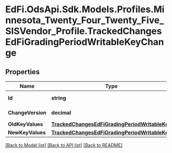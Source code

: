 # EdFi.OdsApi.Sdk.Models.Profiles.Minnesota_Twenty_Four_Twenty_Five_SISVendor_Profile.TrackedChangesEdFiGradingPeriodWritableKeyChange

## Properties

Name | Type | Description | Notes
------------ | ------------- | ------------- | -------------
**Id** | **string** | Resource identifier | [optional] 
**ChangeVersion** | **decimal** | Change version | [optional] 
**OldKeyValues** | [**TrackedChangesEdFiGradingPeriodWritableKey**](TrackedChangesEdFiGradingPeriodWritableKey.md) |  | [optional] 
**NewKeyValues** | [**TrackedChangesEdFiGradingPeriodWritableKey**](TrackedChangesEdFiGradingPeriodWritableKey.md) |  | [optional] 

[[Back to Model list]](../README.md#documentation-for-models) [[Back to API list]](../README.md#documentation-for-api-endpoints) [[Back to README]](../README.md)

